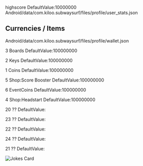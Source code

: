 
highscore
DefaultValue:10000000
Android/data/com.kiloo.subwaysurf/files/profile/user_stats.json


## Currencies / Items

Android/data/com.kiloo.subwaysurf/files/profile/wallet.json

3 Boards
DefaultValue:100000000

2 Keys
DefaultValue:100000000

1 Coins
DefaultValue:100000000

5 Shop:Score Booster
DefaultValue:100000000

6 EventCoins
DefaultValue:100000000

4 Shop:Headstart
DefaultValue:100000000

20 ??
DefaultValue:

23 ??
DefaultValue:

22 ??
DefaultValue:

24 ??
DefaultValue:

21 ??
DefaultValue:




![Jokes Card](https://readme-jokes.vercel.app/api)<br>